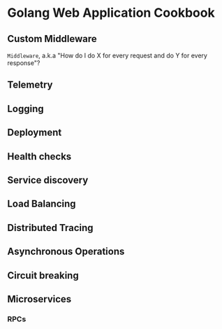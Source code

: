# Golang Web Application Cookbook

## Custom Middleware

`Middleware`, a.k.a "How do I do X for every request and do Y for every response"?


## Telemetry

## Logging

## Deployment

## Health checks

## Service discovery

## Load Balancing

## Distributed Tracing

## Asynchronous Operations


## Circuit breaking

## Microservices

### RPCs

